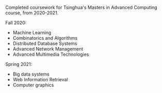 Completed coursework for Tsinghua's Masters in Advanced Computing course, from 2020-2021.

Fall 2020:
- Machine Learning
- Combinatorics and Algorithms
- Distributed Database Systems
- Advanced Network Management
- Advanced Multimedia Technologies

Spring 2021:
- Big data systems
- Web Information Retrieval
- Computer graphics